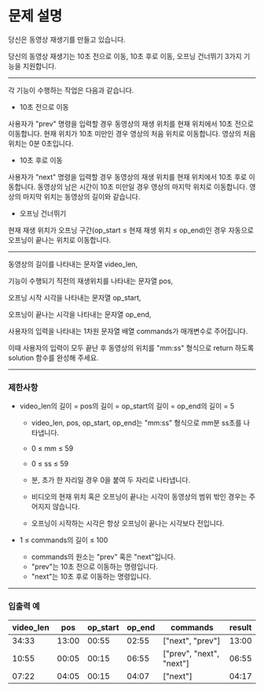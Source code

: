 문제 설명
===============
당신은 동영상 재생기를 만들고 있습니다. 

당신의 동영상 재생기는 10초 전으로 이동, 10초 후로 이동, 오프닝 건너뛰기 3가지 기능을 지원합니다. 
***
각 기능이 수행하는 작업은 다음과 같습니다.

- 10초 전으로 이동

사용자가 "prev" 명령을 입력할 경우 동영상의 재생 위치를 현재 위치에서 10초 전으로 이동합니다. 현재 위치가 10초 미만인 경우 영상의 처음 위치로 이동합니다. 영상의 처음 위치는 0분 0초입니다.


- 10초 후로 이동

사용자가 "next" 명령을 입력할 경우 동영상의 재생 위치를 현재 위치에서 10초 후로 이동합니다. 동영상의 남은 시간이 10초 미만일 경우 영상의 마지막 위치로 이동합니다. 영상의 마지막 위치는 동영상의 길이와 같습니다.

- 오프닝 건너뛰기

현재 재생 위치가 오프닝 구간(op_start ≤ 현재 재생 위치 ≤ op_end)인 경우 자동으로 오프닝이 끝나는 위치로 이동합니다.
***
동영상의 길이를 나타내는 문자열 video_len,

기능이 수행되기 직전의 재생위치를 나타내는 문자열 pos,

오프닝 시작 시각을 나타내는 문자열 op_start,

오프닝이 끝나는 시각을 나타내는 문자열 op_end, 

사용자의 입력을 나타내는 1차원 문자열 배열 commands가 매개변수로 주어집니다. 

이때 사용자의 입력이 모두 끝난 후 동영상의 위치를 "mm:ss" 형식으로 return 하도록 solution 함수를 완성해 주세요.
***
### 제한사항
- video_len의 길이 = pos의 길이 = op_start의 길이 = op_end의 길이 = 5

	- video_len, pos, op_start, op_end는 "mm:ss" 형식으로 mm분 ss초를 나타냅니다.

	- 0 ≤ mm ≤ 59
	- 0 ≤ ss ≤ 59
	- 분, 초가 한 자리일 경우 0을 붙여 두 자리로 나타냅니다.
	- 비디오의 현재 위치 혹은 오프닝이 끝나는 시각이 동영상의 범위 밖인 경우는 주어지지 않습니다.
	- 오프닝이 시작하는 시각은 항상 오프닝이 끝나는 시각보다 전입니다.

- 1 ≤ commands의 길이 ≤ 100
	- commands의 원소는 "prev" 혹은 "next"입니다.
	- "prev"는 10초 전으로 이동하는 명령입니다.
	- "next"는 10초 후로 이동하는 명령입니다.
***
### 입출력 예

| video_len | pos    | op_start | op_end | commands                | result |
|-----------|--------|----------|--------|--------------------------|--------|
| 34:33     | 13:00  | 00:55    | 02:55  | ["next", "prev"]         | 13:00  |
| 10:55     | 00:05  | 00:15    | 06:55  | ["prev", "next", "next"] | 06:55  |
| 07:22     | 04:05  | 00:15    | 04:07  | ["next"]                 | 04:17  |